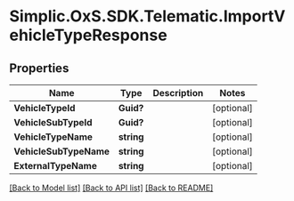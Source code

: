 # Simplic.OxS.SDK.Telematic.ImportVehicleTypeResponse

## Properties

Name | Type | Description | Notes
------------ | ------------- | ------------- | -------------
**VehicleTypeId** | **Guid?** |  | [optional] 
**VehicleSubTypeId** | **Guid?** |  | [optional] 
**VehicleTypeName** | **string** |  | [optional] 
**VehicleSubTypeName** | **string** |  | [optional] 
**ExternalTypeName** | **string** |  | [optional] 

[[Back to Model list]](../README.md#documentation-for-models) [[Back to API list]](../README.md#documentation-for-api-endpoints) [[Back to README]](../README.md)

